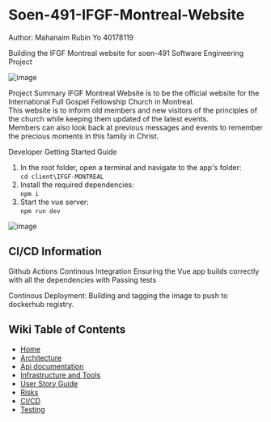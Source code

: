 # Soen-491-IFGF-Montreal-Website
Author: Mahanaim Rubin Yo 40178119

Building the IFGF Montreal website for soen-491 Software Engineering Project

![image](https://github.com/user-attachments/assets/cfcfde80-8c84-47a7-8d8b-75326968e063)


Project Summary
IFGF Montreal Website is to be the official website for the International Full Gospel Fellowship Church in Montreal.<br/>
This website is to inform old members and new visitors of the principles of the church while keeping them updated of the latest events.<br/>
Members can also look back at previous messages and events to remember the precious moments in this family in Christ.

Developer Getting Started Guide
1. In the root folder, open a terminal and navigate to the app's folder: <br/>
`cd client\IFGF-MONTREAL`
2. Install the required dependencies: <br/>
`npm i`
3. Start the vue server: <br/>
`npm run dev`

![image](https://github.com/user-attachments/assets/03fba61b-2ec8-410f-9baf-33fe44b6f1f3)


## CI/CD Information
Github Actions 
Continous Integration Ensuring the Vue app builds correctly with all the dependencies  with Passing tests

Continous Deployment: Building and tagging the image to push to dockerhub registry.

## Wiki Table of Contents
- [Home](https://github.com/AyoMahan/Soen-491-IFGF-Montreal-Website/wiki)
- [Architecture](https://github.com/AyoMahan/Soen-491-IFGF-Montreal-Website/wiki/Architecture-Diagram)
- [Api documentation](https://github.com/AyoMahan/Soen-491-IFGF-Montreal-Website/wiki/EMAIL-API)
- [Infrastructure and Tools](https://github.com/AyoMahan/Soen-491-IFGF-Montreal-Website/wiki/Infrastructure-and-Tools)
- [User Story Guide](https://github.com/AyoMahan/Soen-491-IFGF-Montreal-Website/wiki/User-Story-Guide)
- [Risks](https://github.com/AyoMahan/Soen-491-IFGF-Montreal-Website/wiki/Risk-Management)
- [CI/CD](https://github.com/AyoMahan/Soen-491-IFGF-Montreal-Website/wiki/Continous-Integration-and-Continous-Deployment)
- [Testing](https://github.com/AyoMahan/Soen-491-IFGF-Montreal-Website/wiki/Testing-plan)


